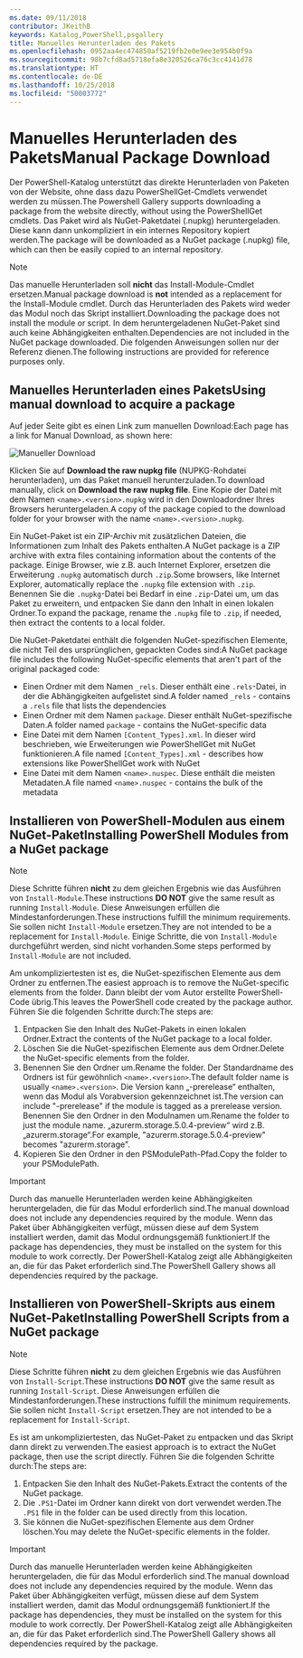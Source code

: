 ```yaml
---
ms.date: 09/11/2018
contributor: JKeithB
keywords: Katalog,PowerShell,psgallery
title: Manuelles Herunterladen des Pakets
ms.openlocfilehash: 0952aa4ec474850af5219fb2e0e9ee3e954b0f9a
ms.sourcegitcommit: 98b7cfd8ad5718efa8e320526ca76c3cc4141d78
ms.translationtype: HT
ms.contentlocale: de-DE
ms.lasthandoff: 10/25/2018
ms.locfileid: "50003772"
---
```

# <a name="manual-package-download"></a><span data-ttu-id="51372-103">Manuelles Herunterladen des Pakets</span><span class="sxs-lookup"><span data-stu-id="51372-103">Manual Package Download</span></span>

<span data-ttu-id="51372-104">Der PowerShell-Katalog unterstützt das direkte Herunterladen von Paketen von der Website, ohne dass dazu PowerShellGet-Cmdlets verwendet werden zu müssen.</span><span class="sxs-lookup"><span data-stu-id="51372-104">The Powershell Gallery supports downloading a package from the website directly, without using the PowerShellGet cmdlets.</span></span> <span data-ttu-id="51372-105">Das Paket wird als NuGet-Paketdatei (.nupkg) heruntergeladen. Diese kann dann unkompliziert in ein internes Repository kopiert werden.</span><span class="sxs-lookup"><span data-stu-id="51372-105">The package will be downloaded as a NuGet package (.nupkg) file, which can then be easily copied to an internal repository.</span></span>

> [!NOTE]
> <span data-ttu-id="51372-106">Das manuelle Herunterladen soll **nicht** das Install-Module-Cmdlet ersetzen.</span><span class="sxs-lookup"><span data-stu-id="51372-106">Manual package download is **not** intended as a replacement for the Install-Module cmdlet.</span></span>
> <span data-ttu-id="51372-107">Durch das Herunterladen des Pakets wird weder das Modul noch das Skript installiert.</span><span class="sxs-lookup"><span data-stu-id="51372-107">Downloading the package does not install the module or script.</span></span> <span data-ttu-id="51372-108">In dem heruntergeladenen NuGet-Paket sind auch keine Abhängigkeiten enthalten.</span><span class="sxs-lookup"><span data-stu-id="51372-108">Dependencies are not included in the NuGet package downloaded.</span></span> <span data-ttu-id="51372-109">Die folgenden Anweisungen sollen nur der Referenz dienen.</span><span class="sxs-lookup"><span data-stu-id="51372-109">The following instructions are provided for reference purposes only.</span></span>

## <a name="using-manual-download-to-acquire-a-package"></a><span data-ttu-id="51372-110">Manuelles Herunterladen eines Pakets</span><span class="sxs-lookup"><span data-stu-id="51372-110">Using manual download to acquire a package</span></span>

<span data-ttu-id="51372-111">Auf jeder Seite gibt es einen Link zum manuellen Download:</span><span class="sxs-lookup"><span data-stu-id="51372-111">Each page has a link for Manual Download, as shown here:</span></span>

![Manueller Download](../../Images/packagedisplaypagewithpseditions.png)

<span data-ttu-id="51372-113">Klicken Sie auf **Download the raw nupkg file** (NUPKG-Rohdatei herunterladen), um das Paket manuell herunterzuladen.</span><span class="sxs-lookup"><span data-stu-id="51372-113">To download manually, click on **Download the raw nupkg file**.</span></span> <span data-ttu-id="51372-114">Eine Kopie der Datei mit dem Namen `<name>.<version>.nupkg` wird in den Downloadordner Ihres Browsers heruntergeladen.</span><span class="sxs-lookup"><span data-stu-id="51372-114">A copy of the package copied to the download folder for your browser with the name `<name>.<version>.nupkg`.</span></span>

<span data-ttu-id="51372-115">Ein NuGet-Paket ist ein ZIP-Archiv mit zusätzlichen Dateien, die Informationen zum Inhalt des Pakets enthalten.</span><span class="sxs-lookup"><span data-stu-id="51372-115">A NuGet package is a ZIP archive with extra files containing information about the contents of the package.</span></span> <span data-ttu-id="51372-116">Einige Browser, wie z.B. auch Internet Explorer, ersetzen die Erweiterung `.nupkg` automatisch durch `.zip`.</span><span class="sxs-lookup"><span data-stu-id="51372-116">Some browsers, like Internet Explorer, automatically replace the `.nupkg` file extension with `.zip`.</span></span> <span data-ttu-id="51372-117">Benennen Sie die `.nupkg`-Datei bei Bedarf in eine `.zip`-Datei um, um das Paket zu erweitern, und entpacken Sie dann den Inhalt in einen lokalen Ordner.</span><span class="sxs-lookup"><span data-stu-id="51372-117">To expand the package, rename the `.nupkg` file to `.zip`, if needed, then extract the contents to a local folder.</span></span>

<span data-ttu-id="51372-118">Die NuGet-Paketdatei enthält die folgenden NuGet-spezifischen Elemente, die nicht Teil des ursprünglichen, gepackten Codes sind:</span><span class="sxs-lookup"><span data-stu-id="51372-118">A NuGet package file includes the following NuGet-specific elements that aren't part of the original packaged code:</span></span>

- <span data-ttu-id="51372-119">Einen Ordner mit dem Namen `_rels`. Dieser enthält eine `.rels`-Datei, in der die Abhängigkeiten aufgelistet sind.</span><span class="sxs-lookup"><span data-stu-id="51372-119">A folder named `_rels` - contains a `.rels` file that lists the dependencies</span></span>
- <span data-ttu-id="51372-120">Einen Ordner mit dem Namen `package`. Dieser enthält NuGet-spezifische Daten.</span><span class="sxs-lookup"><span data-stu-id="51372-120">A folder named `package` - contains the NuGet-specific data</span></span>
- <span data-ttu-id="51372-121">Eine Datei mit dem Namen `[Content_Types].xml`. In dieser wird beschrieben, wie Erweiterungen wie PowerShellGet mit NuGet funktionieren.</span><span class="sxs-lookup"><span data-stu-id="51372-121">A file named `[Content_Types].xml` - describes how extensions like PowerShellGet work with NuGet</span></span>
- <span data-ttu-id="51372-122">Eine Datei mit dem Namen `<name>.nuspec`. Diese enthält die meisten Metadaten.</span><span class="sxs-lookup"><span data-stu-id="51372-122">A file named `<name>.nuspec` - contains the bulk of the metadata</span></span>

## <a name="installing-powershell-modules-from-a-nuget-package"></a><span data-ttu-id="51372-123">Installieren von PowerShell-Modulen aus einem NuGet-Paket</span><span class="sxs-lookup"><span data-stu-id="51372-123">Installing PowerShell Modules from a NuGet package</span></span>

> [!NOTE]
> <span data-ttu-id="51372-124">Diese Schritte führen **nicht** zu dem gleichen Ergebnis wie das Ausführen von `Install-Module`.</span><span class="sxs-lookup"><span data-stu-id="51372-124">These instructions **DO NOT** give the same result as running `Install-Module`.</span></span> <span data-ttu-id="51372-125">Diese Anweisungen erfüllen die Mindestanforderungen.</span><span class="sxs-lookup"><span data-stu-id="51372-125">These instructions fulfill the minimum requirements.</span></span> <span data-ttu-id="51372-126">Sie sollen nicht `Install-Module` ersetzen.</span><span class="sxs-lookup"><span data-stu-id="51372-126">They are not intended to be a replacement for `Install-Module`.</span></span> <span data-ttu-id="51372-127">Einige Schritte, die von `Install-Module` durchgeführt werden, sind nicht vorhanden.</span><span class="sxs-lookup"><span data-stu-id="51372-127">Some steps performed by `Install-Module` are not included.</span></span>

<span data-ttu-id="51372-128">Am unkompliziertesten ist es, die NuGet-spezifischen Elemente aus dem Ordner zu entfernen.</span><span class="sxs-lookup"><span data-stu-id="51372-128">The easiest approach is to remove the NuGet-specific elements from the folder.</span></span> <span data-ttu-id="51372-129">Dann bleibt der vom Autor erstellte PowerShell-Code übrig.</span><span class="sxs-lookup"><span data-stu-id="51372-129">This leaves the PowerShell code created by the package author.</span></span> <span data-ttu-id="51372-130">Führen Sie die folgenden Schritte durch:</span><span class="sxs-lookup"><span data-stu-id="51372-130">The steps are:</span></span>

1. <span data-ttu-id="51372-131">Entpacken Sie den Inhalt des NuGet-Pakets in einen lokalen Ordner.</span><span class="sxs-lookup"><span data-stu-id="51372-131">Extract the contents of the NuGet package to a local folder.</span></span>
2. <span data-ttu-id="51372-132">Löschen Sie die NuGet-spezifischen Elemente aus dem Ordner.</span><span class="sxs-lookup"><span data-stu-id="51372-132">Delete the NuGet-specific elements from the folder.</span></span>
3. <span data-ttu-id="51372-133">Benennen Sie den Ordner um.</span><span class="sxs-lookup"><span data-stu-id="51372-133">Rename the folder.</span></span> <span data-ttu-id="51372-134">Der Standardname des Ordners ist für gewöhnlich `<name>.<version>`.</span><span class="sxs-lookup"><span data-stu-id="51372-134">The default folder name is usually `<name>.<version>`.</span></span> <span data-ttu-id="51372-135">Die Version kann „-prerelease“ enthalten, wenn das Modul als Vorabversion gekennzeichnet ist.</span><span class="sxs-lookup"><span data-stu-id="51372-135">The version can include "-prerelease" if the module is tagged as a prerelease version.</span></span> <span data-ttu-id="51372-136">Benennen Sie den Ordner in den Modulnamen um.</span><span class="sxs-lookup"><span data-stu-id="51372-136">Rename the folder to just the module name.</span></span> <span data-ttu-id="51372-137">„azurerm.storage.5.0.4-preview“ wird z.B. „azurerm.storage“.</span><span class="sxs-lookup"><span data-stu-id="51372-137">For example, "azurerm.storage.5.0.4-preview" becomes "azurerm.storage".</span></span>
4. <span data-ttu-id="51372-138">Kopieren Sie den Ordner in den PSModulePath-Pfad.</span><span class="sxs-lookup"><span data-stu-id="51372-138">Copy the folder to your PSModulePath.</span></span>

> [!IMPORTANT]
> <span data-ttu-id="51372-139">Durch das manuelle Herunterladen werden keine Abhängigkeiten heruntergeladen, die für das Modul erforderlich sind.</span><span class="sxs-lookup"><span data-stu-id="51372-139">The manual download does not include any dependencies required by the module.</span></span> <span data-ttu-id="51372-140">Wenn das Paket über Abhängigkeiten verfügt, müssen diese auf dem System installiert werden, damit das Modul ordnungsgemäß funktioniert.</span><span class="sxs-lookup"><span data-stu-id="51372-140">If the package has dependencies, they must be installed on the system for this module to work correctly.</span></span> <span data-ttu-id="51372-141">Der PowerShell-Katalog zeigt alle Abhängigkeiten an, die für das Paket erforderlich sind.</span><span class="sxs-lookup"><span data-stu-id="51372-141">The PowerShell Gallery shows all dependencies required by the package.</span></span>

## <a name="installing-powershell-scripts-from-a-nuget-package"></a><span data-ttu-id="51372-142">Installieren von PowerShell-Skripts aus einem NuGet-Paket</span><span class="sxs-lookup"><span data-stu-id="51372-142">Installing PowerShell Scripts from a NuGet package</span></span>

> [!NOTE]
> <span data-ttu-id="51372-143">Diese Schritte führen **nicht** zu dem gleichen Ergebnis wie das Ausführen von `Install-Script`.</span><span class="sxs-lookup"><span data-stu-id="51372-143">These instructions **DO NOT** give the same result as running `Install-Script`.</span></span> <span data-ttu-id="51372-144">Diese Anweisungen erfüllen die Mindestanforderungen.</span><span class="sxs-lookup"><span data-stu-id="51372-144">These instructions fulfill the minimum requirements.</span></span> <span data-ttu-id="51372-145">Sie sollen nicht `Install-Script` ersetzen.</span><span class="sxs-lookup"><span data-stu-id="51372-145">They are not intended to be a replacement for `Install-Script`.</span></span>

<span data-ttu-id="51372-146">Es ist am unkompliziertesten, das NuGet-Paket zu entpacken und das Skript dann direkt zu verwenden.</span><span class="sxs-lookup"><span data-stu-id="51372-146">The easiest approach is to extract the NuGet package, then use the script directly.</span></span> <span data-ttu-id="51372-147">Führen Sie die folgenden Schritte durch:</span><span class="sxs-lookup"><span data-stu-id="51372-147">The steps are:</span></span>

1. <span data-ttu-id="51372-148">Entpacken Sie den Inhalt des NuGet-Pakets.</span><span class="sxs-lookup"><span data-stu-id="51372-148">Extract the contents of the NuGet package.</span></span>
2. <span data-ttu-id="51372-149">Die `.PS1`-Datei im Ordner kann direkt von dort verwendet werden.</span><span class="sxs-lookup"><span data-stu-id="51372-149">The `.PS1` file in the folder can be used directly from this location.</span></span>
3. <span data-ttu-id="51372-150">Sie können die NuGet-spezifischen Elemente aus dem Ordner löschen.</span><span class="sxs-lookup"><span data-stu-id="51372-150">You may delete the NuGet-specific elements in the folder.</span></span>

> [!IMPORTANT]
> <span data-ttu-id="51372-151">Durch das manuelle Herunterladen werden keine Abhängigkeiten heruntergeladen, die für das Modul erforderlich sind.</span><span class="sxs-lookup"><span data-stu-id="51372-151">The manual download does not include any dependencies required by the module.</span></span> <span data-ttu-id="51372-152">Wenn das Paket über Abhängigkeiten verfügt, müssen diese auf dem System installiert werden, damit das Modul ordnungsgemäß funktioniert.</span><span class="sxs-lookup"><span data-stu-id="51372-152">If the package has dependencies, they must be installed on the system for this module to work correctly.</span></span> <span data-ttu-id="51372-153">Der PowerShell-Katalog zeigt alle Abhängigkeiten an, die für das Paket erforderlich sind.</span><span class="sxs-lookup"><span data-stu-id="51372-153">The PowerShell Gallery shows all dependencies required by the package.</span></span>
